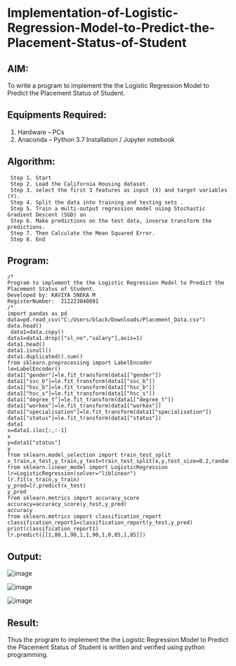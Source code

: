 # Implementation-of-Logistic-Regression-Model-to-Predict-the-Placement-Status-of-Student

## AIM:
To write a program to implement the the Logistic Regression Model to Predict the Placement Status of Student.

## Equipments Required:
1. Hardware – PCs
2. Anaconda – Python 3.7 Installation / Jupyter notebook

## Algorithm:
```
 Step 1. Start
 Step 2. Load the California Housing dataset.
 Step 3. select the first 3 features as input (X) and target variables (Y).
 Step 4. Split the data into training and testing sets .
 Step 5. Train a multi-output regression model using Stochastic Gradient Descent (SGD) on 
 Step 6. Make predictions on the test data, inverse transform the predictions.
 Step 7. Then Calculate the Mean Squared Error.
 Step 8. End
```
## Program:
```
/*
Program to implement the the Logistic Regression Model to Predict the Placement Status of Student.
Developed by: KAVIYA SNEKA M
RegisterNumber:  212223040091
/*
import pandas as pd
data=pd.read_csv("C:/Users/black/Downloads/Placement_Data.csv")
data.head()
 data1=data.copy()
data1=data1.drop(["sl_no","salary"],axis=1)
data1.head()
data1.isnull()
data1.duplicated().sum()
from sklearn.preprocessing import LabelEncoder
le=LabelEncoder()
data1["gender"]=le.fit_transform(data1["gender"])
data1["ssc_b"]=le.fit_transform(data1["ssc_b"])
data1["hsc_b"]=le.fit_transform(data1["hsc_b"])
data1["hsc_s"]=le.fit_transform(data1["hsc_s"])
data1["degree_t"]=le.fit_transform(data1["degree_t"])
data1["workex"]=le.fit_transform(data1["workex"])
data1["specialisation"]=le.fit_transform(data1["specialisation"])
data1["status"]=le.fit_transform(data1["status"])
data1
x=data1.iloc[:,:-1]
x
y=data1["status"]
y
from sklearn.model_selection import train_test_split
x_train,x_test,y_train,y_test=train_test_split(x,y,test_size=0.2,random_state=0)
from sklearn.linear_model import LogisticRegression
lr=LogisticRegression(solver="liblinear")
lr.fit(x_train,y_train)
y_pred=lr.predict(x_test)
y_pred
from sklearn.metrics import accuracy_score
accuracy=accuracy_score(y_test,y_pred)
accuracy
from sklearn.metrics import classification_report
classification_report1=classification_report(y_test,y_pred)
print(classification_report1)
lr.predict([[1,80,1,90,1,1,90,1,0,85,1,85]])

```

## Output:

![image](https://github.com/user-attachments/assets/8f3d932e-ac69-40fc-bd0a-8eb51f71747d)


![image](https://github.com/user-attachments/assets/c587504c-0608-4224-8341-ac9c798633da)


![image](https://github.com/user-attachments/assets/0bd06e3c-6de2-432b-a9ca-f18614ae7779)

## Result:
Thus the program to implement the the Logistic Regression Model to Predict the Placement Status of Student is written and verified using python programming.
